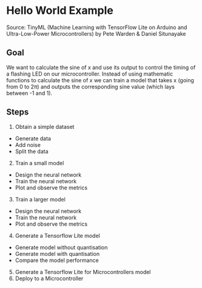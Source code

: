 # Hello World Example

Source: TinyML (Machine Learning with TensorFlow Lite on Arduino and Ultra-Low-Power Microcontrollers) by Pete Warden & Daniel Situnayake

## Goal
We want to calculate the sine of x and use its output to control the timing of a flashing LED on our microcontroller.
Instead of using mathematic functions to calculate the sine of x we can train a model that takes x (going from 0 to 2&pi;) and outputs the corresponding sine value (which lays between -1 and 1).

## Steps
1. Obtain a simple dataset
* Generate data
* Add noise
* Split the data
2. Train a small model
* Design the neural network
* Train the neural network
* Plot and observe the metrics
3. Train a larger model
* Design the neural network
* Train the neural network
* Plot and observe the metrics
4. Generate a Tensorflow Lite model
* Generate model without quantisation
* Generate model with quantisation
* Compare the model performance
5. Generate a Tensorflow Lite for Microcontrollers model
6. Deploy to a Microcontroller
